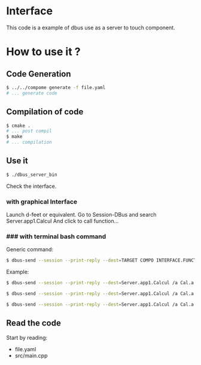 # Interface

This code is a example of dbus use as a server to touch component.
# How to use it ?

## Code Generation
```bash
$ ../../compome generate -f file.yaml
# ... generate code
```

## Compilation of code
```bash
$ cmake .
# ... post compil
$ make
# ... compilation
```

## Use it
```bash
$ ./dbus_server_bin

```
Check the interface.

### with graphical Interface
Launch d-feet or equivalent.
Go to Session-DBus and search Server.app1.Calcul
And click to call function...

### ### with terminal bash command

Generic command:
```bash
$ dbus-send --session --print-reply --dest=TARGET COMPO INTERFACE.FUNCTION TYPE:VALUE ...
```

Example:
```bash
$ dbus-send --session --print-reply --dest=Server.app1.Calcul /a Cal.a.add double:5.1 double:2.5
```

```bash
$ dbus-send --session --print-reply --dest=Server.app1.Calcul /a Cal.a.sub double:3.3 double:2.1
```

```bash
$ dbus-send --session --print-reply --dest=Server.app1.Calcul /a Cal.a.time double:4.3 double:2.99
```

## Read the code
 Start by reading:
 
 - file.yaml
 - src/main.cpp 
